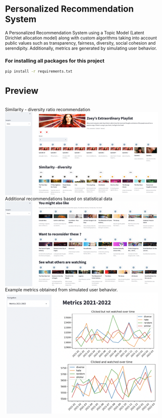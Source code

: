 # Personalized Recommendation System

A Personalized Recommendation System using a Topic Model (Latent Dirichlet allocation model) along with custom algorithms taking into account public values such as transparency, fairness, diversity, social cohesion and serendipity. Additionally, metrics are generated by simulating user behavior.


### For installing all packages for this project
```sh
pip install -r requirements.txt
```

# Preview

<br/>
Similarity - diversity ratio recommendation
<br/>
<img src="img/home1.png" width="800">

<br/>
Additional recommendations based on statistical data
<br/>
<img src="img/home3.png" width="800">

<br/>
Example metrics obtained from simulated user behavior.
<br/>
<img src="img/plots.png" width="600", height="400">
